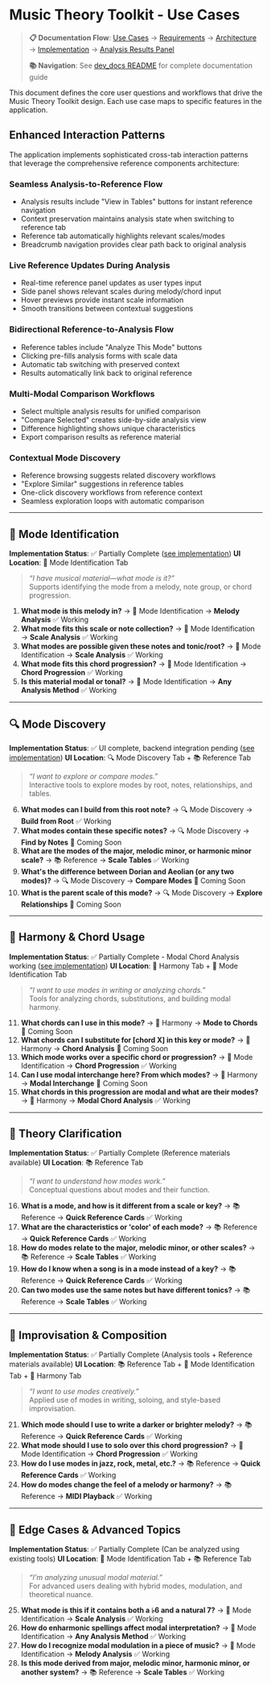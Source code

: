 # Music Theory Toolkit - Use Cases

> **📋 Documentation Flow**: [Use Cases](./design_use_cases.md) → [Requirements](./design_requirements.md) → [Architecture](./architecture.md) → [Implementation](./implementation.md) → [Analysis Results Panel](./analysis_results_panel.md)
> 
> **📚 Navigation**: See [dev_docs README](./README.md) for complete documentation guide

This document defines the core user questions and workflows that drive the Music Theory Toolkit design. Each use case maps to specific features in the application.

## Enhanced Interaction Patterns

The application implements sophisticated cross-tab interaction patterns that leverage the comprehensive reference components architecture:

### Seamless Analysis-to-Reference Flow
- Analysis results include "View in Tables" buttons for instant reference navigation
- Context preservation maintains analysis state when switching to reference tab
- Reference tab automatically highlights relevant scales/modes
- Breadcrumb navigation provides clear path back to original analysis

### Live Reference Updates During Analysis
- Real-time reference panel updates as user types input
- Side panel shows relevant scales during melody/chord input
- Hover previews provide instant scale information
- Smooth transitions between contextual suggestions

### Bidirectional Reference-to-Analysis Flow
- Reference tables include "Analyze This Mode" buttons
- Clicking pre-fills analysis forms with scale data
- Automatic tab switching with preserved context
- Results automatically link back to original reference

### Multi-Modal Comparison Workflows
- Select multiple analysis results for unified comparison
- "Compare Selected" creates side-by-side analysis view
- Difference highlighting shows unique characteristics
- Export comparison results as reference material

### Contextual Mode Discovery
- Reference browsing suggests related discovery workflows
- "Explore Similar" suggestions in reference tables
- One-click discovery workflows from reference context
- Seamless exploration loops with automatic comparison

---

## 🎼 Mode Identification
**Implementation Status**: ✅ Partially Complete ([see implementation](./implementation.md#phase-1-core-navigation--mode-identification-complete))
**UI Location**: 🎼 Mode Identification Tab

> _“I have musical material—what mode is it?”_  
Supports identifying the mode from a melody, note group, or chord progression.

1. **What mode is this melody in?** → 🎼 Mode Identification → **Melody Analysis** ✅ Working
2. **What mode fits this scale or note collection?** → 🎼 Mode Identification → **Scale Analysis** ✅ Working  
3. **What modes are possible given these notes and tonic/root?** → 🎼 Mode Identification → **Scale Analysis** ✅ Working
4. **What mode fits this chord progression?** → 🎼 Mode Identification → **Chord Progression** ✅ Working
5. **Is this material modal or tonal?** → 🎼 Mode Identification → **Any Analysis Method** ✅ Working

---

## 🔍 Mode Discovery  
**Implementation Status**: ✅ UI complete, backend integration pending ([see implementation](./implementation.md#phase-2-mode-discovery--enhanced-scale-tables-complete))
**UI Location**: 🔍 Mode Discovery Tab + 📚 Reference Tab

> _“I want to explore or compare modes.”_  
Interactive tools to explore modes by root, notes, relationships, and tables.

6. **What modes can I build from this root note?** → 🔍 Mode Discovery → **Build from Root** ✅ Working
7. **What modes contain these specific notes?** → 🔍 Mode Discovery → **Find by Notes** 🔄 Coming Soon
8. **What are the modes of the major, melodic minor, or harmonic minor scale?** → 📚 Reference → **Scale Tables** ✅ Working
9. **What's the difference between Dorian and Aeolian (or any two modes)?** → 🔍 Mode Discovery → **Compare Modes** 🔄 Coming Soon
10. **What is the parent scale of this mode?** → 🔍 Mode Discovery → **Explore Relationships** 🔄 Coming Soon

---

## 🎵 Harmony & Chord Usage  
**Implementation Status**: ✅ Partially Complete - Modal Chord Analysis working ([see implementation](./implementation.md#phase-3-chords--harmony-complete))
**UI Location**: 🎵 Harmony Tab + 🎼 Mode Identification Tab

> _“I want to use modes in writing or analyzing chords.”_  
Tools for analyzing chords, substitutions, and building modal harmony.

11. **What chords can I use in this mode?** → 🎵 Harmony → **Mode to Chords** 🔄 Coming Soon
12. **What chords can I substitute for [chord X] in this key or mode?** → 🎵 Harmony → **Chord Analysis** 🔄 Coming Soon
13. **Which mode works over a specific chord or progression?** → 🎼 Mode Identification → **Chord Progression** ✅ Working
14. **Can I use modal interchange here? From which modes?** → 🎵 Harmony → **Modal Interchange** 🔄 Coming Soon
15. **What chords in this progression are modal and what are their modes?** → 🎵 Harmony → **Modal Chord Analysis** ✅ Working

---

## 🧠 Theory Clarification  
**Implementation Status**: ✅ Partially Complete (Reference materials available)
**UI Location**: 📚 Reference Tab

> _“I want to understand how modes work.”_  
Conceptual questions about modes and their function.

16. **What is a mode, and how is it different from a scale or key?** → 📚 Reference → **Quick Reference Cards** ✅ Working
17. **What are the characteristics or 'color' of each mode?** → 📚 Reference → **Quick Reference Cards** ✅ Working
18. **How do modes relate to the major, melodic minor, or other scales?** → 📚 Reference → **Scale Tables** ✅ Working
19. **How do I know when a song is in a mode instead of a key?** → 📚 Reference → **Quick Reference Cards** ✅ Working
20. **Can two modes use the same notes but have different tonics?** → 📚 Reference → **Scale Tables** ✅ Working

---

## 🎹 Improvisation & Composition  
**Implementation Status**: ✅ Partially Complete (Analysis tools + Reference materials available)
**UI Location**: 📚 Reference Tab + 🎼 Mode Identification Tab + 🎵 Harmony Tab

> _“I want to use modes creatively.”_  
Applied use of modes in writing, soloing, and style-based improvisation.

21. **Which mode should I use to write a darker or brighter melody?** → 📚 Reference → **Quick Reference Cards** ✅ Working
22. **What mode should I use to solo over this chord progression?** → 🎼 Mode Identification → **Chord Progression** ✅ Working
23. **How do I use modes in jazz, rock, metal, etc.?** → 📚 Reference → **Quick Reference Cards** ✅ Working
24. **How do modes change the feel of a melody or harmony?** → 📚 Reference → **MIDI Playback** ✅ Working

---

## 🧩 Edge Cases & Advanced Topics  
**Implementation Status**: ✅ Partially Complete (Can be analyzed using existing tools)
**UI Location**: 🎼 Mode Identification Tab + 📚 Reference Tab

> _“I’m analyzing unusual modal material.”_  
For advanced users dealing with hybrid modes, modulation, and theoretical nuance.

25. **What mode is this if it contains both a ♭6 and a natural 7?** → 🎼 Mode Identification → **Scale Analysis** ✅ Working
26. **How do enharmonic spellings affect modal interpretation?** → 🎼 Mode Identification → **Any Analysis Method** ✅ Working
27. **How do I recognize modal modulation in a piece of music?** → 🎼 Mode Identification → **Melody Analysis** ✅ Working
28. **Is this mode derived from major, melodic minor, harmonic minor, or another system?** → 📚 Reference → **Scale Tables** ✅ Working
